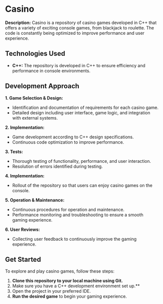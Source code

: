 # Casino

**Description:**
Casino is a repository of casino games developed in C++ that offers a variety of exciting console games, from blackjack to roulette. The code is constantly being optimized to improve performance and user experience.

## Technologies Used
- **C++:** The repository is developed in C++ to ensure efficiency and performance in console environments.

## Development Approach

**1. Game Selection & Design:**
   - Identification and documentation of requirements for each casino game.
   - Detailed design including user interface, game logic, and integration with external systems.

**2. Implementation:**
   - Game development according to C++ design specifications.
   - Continuous code optimization to improve performance.

**3. Tests:**
   - Thorough testing of functionality, performance, and user interaction.
   - Resolution of errors identified during testing.

**4. Implementation:**
   - Rollout of the repository so that users can enjoy casino games on the console.

**5. Operation & Maintenance:**
   - Continuous procedures for operation and maintenance.
   - Performance monitoring and troubleshooting to ensure a smooth gaming experience.

**6. User Reviews:**
   - Collecting user feedback to continuously improve the gaming experience.

## Get Started
To explore and play casino games, follow these steps:

1. **Clone this repository to your local machine using Git.**
2. Make sure you have a C++ development environment set up.**
3. Open the project in your preferred IDE.
4. **Run the desired game** to begin your gaming experience.
